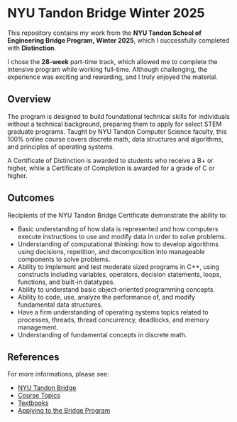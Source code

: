 # NYU Tandon Bridge Winter 2025

This repository contains my work from the **NYU Tandon School of Engineering Bridge Program, Winter 2025**, which I successfully completed with **Distinction**.

I chose the **28-week** part-time track, which allowed me to complete the intensive program while working full-time. Although challenging, the experience was exciting and rewarding, and I truly enjoyed the material.

## Overview

The program is designed to build foundational technical skills for individuals without a technical background, preparing them to apply for select STEM graduate programs. Taught by NYU Tandon Computer Science faculty, this 100% online course covers discrete math, data structures and algorithms, and principles of operating systems.

A Certificate of Distinction is awarded to students who receive a B+ or higher, while a Certificate of Completion is awarded for a grade of C or higher.

## Outcomes

Recipients of the NYU Tandon Bridge Certificate demonstrate the ability to:
* Basic understanding of how data is represented and how computers execute instructions to use and modify data in order to solve problems.
* Understanding of computational thinking: how to develop algorithms using decisions, repetition, and decomposition into manageable components to solve problems.
* Ability to implement and test moderate sized programs in C++, using constructs including variables, operators, decision statements, loops, functions, and built-in datatypes.
* Ability to understand basic object-oriented programming concepts.
* Ability to code, use, analyze the performance of, and modify fundamental data structures.
* Have a firm understanding of operating systems topics related to processes, threads, thread concurrency, deadlocks, and memory management.
* Understanding of fundamental concepts in discrete math.

## References

For more informations, please see:
* [NYU Tandon Bridge](https://engineering.nyu.edu/academics/programs/nyu-tandon-bridge)   
* [Course Topics](https://engineering.nyu.edu/academics/programs/nyu-tandon-bridge/preparatory-resources#chapter-id-51872) 
* [Textbooks](https://engineering.nyu.edu/academics/programs/nyu-tandon-bridge/preparatory-resources#chapter-id-40397)
* [Applying to the Bridge Program](https://engineering.nyu.edu/academics/programs/nyu-tandon-bridge/how-apply-bridge-program)
